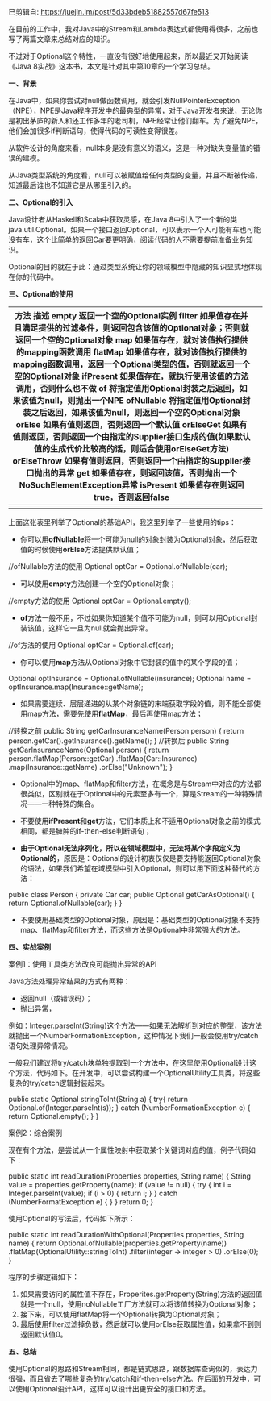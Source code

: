 已剪辑自: https://juejin.im/post/5d33bdeb51882557d67fe513 

 

在目前的工作中，我对Java中的Stream和Lambda表达式都使用得很多，之前也写了两篇文章来总结对应的知识。 

不过对于Optional这个特性，一直没有很好地使用起来，所以最近又开始阅读《Java 8实战》这本书，本文是针对其中第10章的一个学习总结。 

**一、背景** 

在Java中，如果你尝试对null做函数调用，就会引发NullPointerException（NPE），NPE是Java程序开发中的最典型的异常，对于Java开发者来说，无论你是初出茅庐的新人和还工作多年的老司机，NPE经常让他们翻车。为了避免NPE，他们会加很多if判断语句，使得代码的可读性变得很差。 

从软件设计的角度来看，null本身是没有意义的语义，这是一种对缺失变量值的错误的建模。 

从Java类型系统的角度看，null可以被赋值给任何类型的变量，并且不断被传递，知道最后谁也不知道它是从哪里引入的。 

**二、Optional的引入** 

Java设计者从Haskell和Scala中获取灵感，在Java 8中引入了一个新的类java.util.Optional<T>。如果一个接口返回Optional，可以表示一个人可能有车也可能没有车，这个比简单的返回Car要更明确，阅读代码的人不需要提前准备业务知识。 

Optional的目的就在于此：通过类型系统让你的领域模型中隐藏的知识显式地体现在你的代码中。 

**三、Optional的使用** 

| **方法**  **描述** **empty** 返回一个空的Optional实例 **filter** 如果值存在并且满足提供的过滤条件，则返回包含该值的Optional对象；否则就返回一个空的Optional对象 **map** 如果值存在，就对该值执行提供的mapping函数调用 **flatMap** 如果值存在，就对该值执行提供的mapping函数调用，返回一个Optional类型的值，否则就返回一个空的Optional对象 **ifPresent** 如果值存在，就执行使用该值的方法调用，否则什么也不做 **of** 将指定值用Optional封装之后返回，如果该值为null，则抛出一个NPE **ofNullable** 将指定值用Optional封装之后返回，如果该值为null，则返回一个空的Optional对象 **orElse** 如果有值则返回，否则返回一个默认值 **orElseGet** 如果有值则返回，否则返回一个由指定的Supplier接口生成的值(如果默认值的生成代价比较高的话，则适合使用orElseGet方法) **orElseThrow** 如果有值则返回，否则返回一个由指定的Supplier接口抛出的异常 **get** 如果值存在，则返回该值，否则抛出一个NoSuchElementException异常 **isPresent** 如果值存在则返回true，否则返回false |      |
| ------------------------------------------------------------ | ---- |
|                                                              |      |

上面这张表里列举了Optional的基础API，我这里列举了一些使用的tips： 

- 你可以用**ofNullable**将一个可能为null的对象封装为Optional对象，然后获取值的时候使用**orElse**方法提供默认值； 

//ofNullable方法的使用  Optional<Car> optCar = Optional.ofNullable(car); 

 

- 可以使用**empty**方法创建一个空的Optional对象； 

//empty方法的使用  Optional<Car> optCar = Optional.empty(); 

 

- **of**方法一般不用，不过如果你知道某个值不可能为null，则可以用Optional封装该值，这样它一旦为null就会抛出异常。 

//of方法的使用  Optional<Car> optCar = Optional.of(car); 

 

- 你可以使用**map**方法从Optional对象中它封装的值中的某个字段的值； 

Optional<Insurance> optInsurance = Optional.ofNullable(insurance);  Optional<String> name = optInsurance.map(Insurance::getName); 

 

- 如果需要连续、层层递进的从某个对象链的末端获取字段的值，则不能全部使用map方法，需要先使用**flatMap**，最后再使用map方法； 

//转换之前  public String getCarInsuranceName(Person person) {   return person.getCar().getInsurance().getName();  }    //转换后  public String getCarInsuranceName(Optional<Person> person) {   return person.flatMap(Person::getCar)          .flatMap(Car::Insurance)          .map(Insurance::getName)          .orElse("Unknown");  } 

 

- Optional中的map、flatMap和filter方法，在概念是与Stream中对应的方法都很类似，区别就在于Optional中的元素至多有一个，算是Stream的一种特殊情况——一种特殊的集合。 

 

- 不要使用**ifPresent**和**get**方法，它们本质上和不适用Optional对象之前的模式相同，都是臃肿的if-then-else判断语句； 

 

- **由于Optional无法序列化，所以在领域模型中，无法将某个字段定义为Optional的**，原因是：Optional的设计初衷仅仅是要支持能返回Optional对象的语法，如果我们希望在域模型中引入Optional，则可以用下面这种替代的方法： 

public class Person {   private Car car;   public Optional<Car> getCarAsOptional() {    return Optional.ofNullable(car);   }  } 

 

- 不要使用基础类型的Optional对象，原因是：基础类型的Optional对象不支持map、flatMap和filter方法，而这些方法是Optional中非常强大的方法。 

 

**四、实战案例** 

 

案例1：使用工具类方法改良可能抛出异常的API 

Java方法处理异常结果的方式有两种： 

- 返回null（或错误码）； 
- 抛出异常， 

例如：Integer.parseInt(String)这个方法——如果无法解析到对应的整型，该方法就抛出一个NumberFormationException，这种情况下我们一般会使用try/catch语句处理异常情况。 

 

一般我们建议将try/catch块单独提取到一个方法中，在这里使用Optional设计这个方法，代码如下。在开发中，可以尝试构建一个OptionalUtility工具类，将这些复杂的try/catch逻辑封装起来。 

public static Optional<Integer> stringToInt(String a) {   try{    return Optional.of(Integer.parseInt(s));   } catch (NumberFormationException e) {    return Optional.empty();   }  } 

 

案例2：综合案例 

现在有个方法，是尝试从一个属性映射中获取某个关键词对应的值，例子代码如下： 

 public static int readDuration(Properties properties, String name) {      String value = properties.getProperty(name);      if (value != null) {        try {          int i = Integer.parseInt(value);          if (i > 0) {            return i;          }        } catch (NumberFormatException e) {          }      }      return 0;    } 

使用Optional的写法后，代码如下所示： 

  public static int readDurationWithOptional(Properties properties, String name) {      return Optional.ofNullable(properties.getProperty(name))        .flatMap(OptionalUtility::stringToInt)        .filter(integer -> integer > 0)        .orElse(0);    } 

程序的步骤逻辑如下： 

1. 如果需要访问的属性值不存在，Properites.getProperty(String)方法的返回值就是一个null，使用noNullable工厂方法就可以将该值转换为Optional对象； 
2. 接下来，可以使用flatMap将一个Optional转换为Optional对象； 
3. 最后使用filter过滤掉负数，然后就可以使用orElse获取属性值，如果拿不到则返回默认值0。 

 

**五、总结** 

使用Optional的思路和Stream相同，都是链式思路，跟数据库查询似的，表达力很强，而且省去了哪些复杂的try/catch和if-then-else方法。在后面的开发中，可以使用Optional设计API，这样可以设计出更安全的接口和方法。 